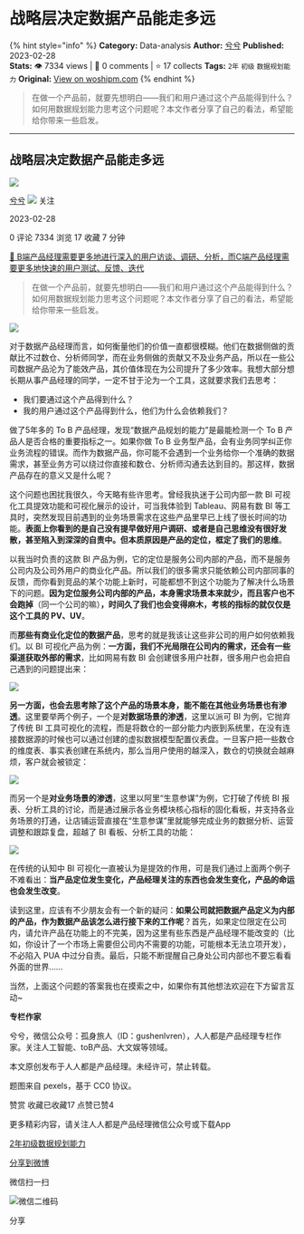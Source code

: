 # 战略层决定数据产品能走多远
{% hint style="info" %}
**Category:** Data-analysis
**Author:** [兮兮](https://www.woshipm.com/u/122520)
**Published:** 2023-02-28  
**Stats:** 👁️ 7334 views | 💬 0 comments | ⭐ 17 collects
**Tags:** `2年` `初级` `数据规划能力`
**Original:** [View on woshipm.com](https://www.woshipm.com/data-analysis/5765674.html)
{% endhint %}
> 在做一个产品前，就要先想明白——我们和用户通过这个产品能得到什么？如何用数据规划能力思考这个问题呢？本文作者分享了自己的看法，希望能给你带来一些启发。

---

## 战略层决定数据产品能走多远

[![](https://image.woshipm.com/wp-files/2018/10/kUlDQ7SJodEY0J5mwdCF.jpeg!/both/72x72)](https://www.woshipm.com/u/122520)

[兮兮](https://www.woshipm.com/u/122520) ![](https://static.woshipm.com/tag/1121_1@2x.png) 关注

2023-02-28

0 评论 7334 浏览 17 收藏 7 分钟

[🔗 B端产品经理需要更多地进行深入的用户访谈、调研、分析，而C端产品经理需要更多地快速的用户测试、反馈、迭代](https://ke.qidianla.com/courses/bcpm)

> 在做一个产品前，就要先想明白——我们和用户通过这个产品能得到什么？如何用数据规划能力思考这个问题呢？本文作者分享了自己的看法，希望能给你带来一些启发。

![](https://image.woshipm.com/wp-files/2023/02/YIuNCnNKARBg1vlvH0tD.png)

对于数据产品经理而言，如何衡量他们的价值一直都很模糊。他们在数据侧做的贡献比不过数仓、分析师同学，而在业务侧做的贡献又不及业务产品，所以在一些公司数据产品沦为了能效产品，其价值体现在为公司提升了多少效率。我想大部分想长期从事产品经理的同学，一定不甘于沦为一个工具，这就要求我们去思考：

*   我们要通过这个产品得到什么？
*   我的用户通过这个产品得到什么，他们为什么会依赖我们？

做了5年多的 To B 产品经理，发现“数据产品规划的能力”是最能检测一个 To B 产品人是否合格的重要指标之一。如果你做 To B 业务型产品，会有业务同学纠正你业务流程的错误。而作为数据产品，你可能不会遇到一个业务给你一个准确的数据需求，甚至业务方可以绕过你直接和数仓、分析师沟通去达到目的。那这样，数据产品存在的意义又是什么呢？

这个问题也困扰我很久，今天略有些许思考。曾经我执迷于公司内部一款 BI 可视化工具提效功能和可视化展示的设计，可当我体验到 Tableau、网易有数 BI 等工具时，突然发现目前遇到的业务场景需求在这些产品里早已上线了很长时间的功能。**表面上你看到的是自己没有提早做好用户调研、或者是自己思维没有很好发散，甚至陷入到深深的自责中。但本质原因是产品的定位，框定了我们的思维**。

以我当时负责的这款 BI 产品为例，它的定位是服务公司内部的产品，而不是服务公司内及公司外用户的商业化产品。所以我们的很多需求只能依赖公司内部同事的反馈，而你看到竞品的某个功能上新时，可能都想不到这个功能为了解决什么场景下的问题。**因为定位服务公司内部的产品，本身需求场景本来就少，而且客户也不会跑掉**（同一个公司的嘛）**，时间久了我们也会变得麻木，考核的指标的就仅仅是这个工具的 PV、UV**。

而**那些有商业化定位的数据产品**，思考的就是我该让这些非公司的用户如何依赖我们。以 BI 可视化产品为例：**一方面，我们不光局限在公司内的需求，还会有一些渠道获取外部的需求**，比如网易有数 BI 会创建很多用户社群，很多用户也会把自己遇到的问题提出来：

![](https://image.woshipm.com/wp-files/2023/02/f6FqfgjEuBizvddo9KUf.jpeg)

**另一方面，也会去思考除了这个产品的场景本身，能不能在其他业务场景也有渗透**。这里要举两个例子，一个是**对数据场景的渗透**，这里以派可 BI 为例，它抛弃了传统 BI 工具可视化的流程，而是将数仓的一部分能力内嵌到系统里，在没有连接数据源的时候也可以通过创建的虚拟数据模型配置仪表盘。一旦客户把一些数仓的维度表、事实表创建在系统内，那么当用户使用的越深入，数仓的切换就会越麻烦，客户就会被锁定：

![](https://image.woshipm.com/wp-files/2023/02/XpvlJKlUecqTkcco1kuk.png)

而另一个是**对业务场景的渗透**，这里以阿里“生意参谋”为例，它打破了传统 BI 报表、分析工具的讨论，而是通过展示各业务模块核心指标的固化看板，并支持各业务场景的打通，让店铺运营直接在“生意参谋”里就能够完成业务的数据分析、运营调整和跟踪复盘，超越了 BI 看板、分析工具的功能：

![](https://image.woshipm.com/wp-files/2023/02/CQUcMIHXhreK5KDIcog9.png)

在传统的认知中 BI 可视化一直被认为是提效的作用，可是我们通过上面两个例子不难看出：**当产品定位发生变化，产品经理关注的东西也会发生变化，产品的命运也会发生改变**。

读到这里，应该有不少朋友会有一个新的疑问：**如果公司就把数据产品定义为内部的产品，作为数据产品该怎么进行接下来的工作呢**？首先，如果定位限定在公司内，请允许产品在功能上的不完美，因为这里有些东西是产品经理不能改变的（比如，你设计了一个市场上需要但公司内不需要的功能，可能根本无法立项开发），不必陷入 PUA 中过分自责。最后，只能不断提醒自己身处公司内部也不要忘看看外面的世界……

当然，上面这个问题的答案我也在摸索之中，如果你有其他想法欢迎在下方留言互动~

**专栏作家**

兮兮，微信公众号：孤身旅人（ID：gushenlvren），人人都是产品经理专栏作家。关注人工智能、toB产品、大文娱等领域。

本文原创发布于人人都是产品经理。未经许可，禁止转载。

题图来自 pexels，基于 CC0 协议。

赞赏 收藏已收藏17 点赞已赞4

更多精彩内容，请关注人人都是产品经理微信公众号或下载App

[2年](https://www.woshipm.com/tag/2%e5%b9%b4)[初级](https://www.woshipm.com/tag/%e5%88%9d%e7%ba%a7)[数据规划能力](https://www.woshipm.com/tag/%e6%95%b0%e6%8d%ae%e8%a7%84%e5%88%92%e8%83%bd%e5%8a%9b)

[分享到微博](https://service.weibo.com/share/share.php?appkey=2775287854&title=战略层决定数据产品能走多远&url=https://www.woshipm.com/data-analysis/5765674.html&pic=https://image.woshipm.com/wp-files/2023/02/YIuNCnNKARBg1vlvH0tD.png)

微信扫一扫

![微信二维码](https://api.pwmqr.com/qrcode/create/?url=https://www.woshipm.com/data-analysis/5765674.html)

分享